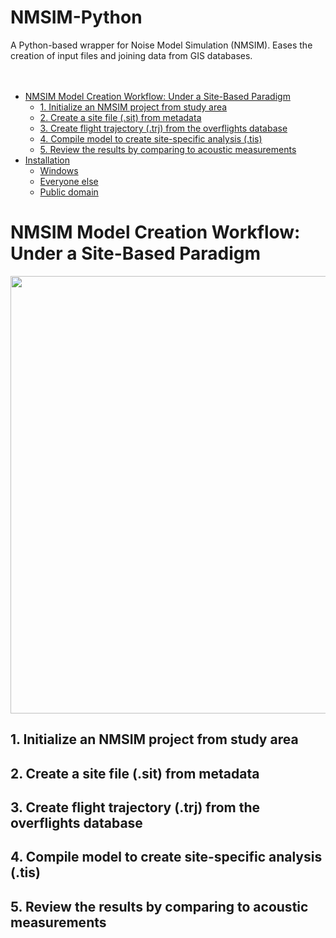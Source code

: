 # NMSIM-Python
A Python-based wrapper for Noise Model Simulation (NMSIM). Eases the creation of input files and joining data from GIS databases.
<br>
<br>
<br>

<!-- MarkdownTOC autolink=true depth=3 bracket=round -->

- [NMSIM Model Creation Workflow: Under a Site-Based Paradigm](#NMSIMworkflow)
  - [1. Initialize an NMSIM project from study area](#1-initialize)
  - [2. Create a site file (.sit) from metadata](#2-reciever)
  - [3. Create flight trajectory (.trj) from the overflights database](#3-path)
  - [4. Compile model to create site-specific analysis (.tis)](#4-putting-it-all-together)
  - [5. Review the results by comparing to acoustic measurements](#5-comparing-theory-to-obs)
- [Installation](#installation)
  - [Windows](#windows)
  - [Everyone else](#everyone-else)
  - [Public domain](#public-domain)

<!-- /MarkdownTOC -->


# NMSIM Model Creation Workflow: Under a Site-Based Paradigm

<img src=https://github.com/dbetchkal/NMSIM-Python/blob/pyproj_1p9/static/2020%2010%2022%20NMSIM%20source%20improvement%20schema.png width=700>
<br>

## 1. Initialize an NMSIM project from study area
## 2. Create a site file (.sit) from metadata
## 3. Create flight trajectory (.trj) from the overflights database
## 4. Compile model to create site-specific analysis (.tis)
## 5. Review the results by comparing to acoustic measurements




